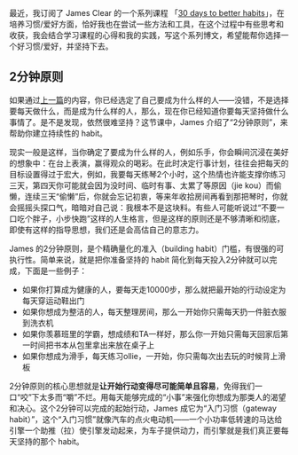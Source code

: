 最近，我订阅了 James Clear 的一个系列课程 「[30 days to better habits](https://jamesclear.com/30-days)」，在培养习惯/爱好方面，恰好我也在尝试一些方法和工具，在这个过程中有些思考和收获，我会结合学习课程的心得和我的实践，写这个系列博文，希望能帮你选择一个好习惯/爱好，并坚持下去。


## 2分钟原则

如果通过[上一篇](https://37weekly.com/2022/03/31/30-days-to-better-habit-1.html)的内容，你已经选定了自己要成为什么样的人——没错，不是选择要每天做什么，而是成为什么样的人，那么，现在你已经知道你要每天坚持做什么事情了。是不是发现，依然很难坚持？这节课中，James 介绍了“2分钟原则”，来帮助你建立持续性的 habit。  

现实一般是这样，当你确定了要成为什么样的人，例如乐手，你会瞬间沉浸在美好的想象中：在台上表演，赢得观众的喝彩。在此时决定行事计划，往往会把每天的目标设置得过于宏大，例如，我要每天练琴2个小时，这个热情也许能支撑你练习三天，第四天你可能就会因为没时间、临时有事、太累了等原因（jie kou）而偷懒，连续三天“偷懒”后，你就会忘记初衷，等来年收拾房间再看到那把琴时，你就会摇摇头探口气，暗暗对自己说：我根本不是这块料。有些人可能听说过“不要一口吃个胖子，小步快跑”这样的人生格言，但是这样的原则还是不够清晰和彻底，即使有这样的指导思想，我们还是会高估自己的意志力。

James 的2分钟原则，是个精确量化的准入（building habit）门槛，有很强的可执行性。简单来说，就是把你准备坚持的 habit 简化到每天投入2分钟就可以完成，下面是一些例子：  

- 如果你打算成为健康的人，要每天走10000步，那么就把最开始的行动设定为每天穿运动鞋出门
- 如果你想成为整洁的人，每天整理房间，那么一开始你只需每天扔一件脏衣服到洗衣机
- 如果你羡慕班里的学霸，想成绩和TA一样好，那么你一开始只需每天回家后第一时间把书本从包里拿出来放在桌子上
- 如果你想成为滑手，每天练习ollie，一开始，你只需每次出去玩的时候背上滑板

2分钟原则的核心思想就是**让开始行动变得尽可能简单且容易**，免得我们一口“咬”下太多而“嚼”不烂。用每天能够完成的“小事”来强化你想成为那类人的渴望和决心。这个2分钟可以完成的起始行动，James 成它为“入门习惯（gateway habit）”，这个“入门习惯”就像汽车的点火电动机——一个小功率低转速的马达给引擎一个助推（拉）使引擎发动起来，为车子提供动力，而引擎就是我们真正要每天坚持的那个 habit。





